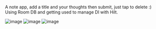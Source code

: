 A note app, add a title and your thoughts then submit, just tap to delete :)
Using Room DB and getting used to manage DI with Hilt.

![image](https://github.com/SergiuDornea/NoteAppJetpackC/assets/88648596/d3add9b2-477e-46af-b949-69596df09053)
![image](https://github.com/SergiuDornea/NoteAppJetpackC/assets/88648596/7330afc1-e5d0-461b-bc83-1c9081c87466)
![image](https://github.com/SergiuDornea/NoteAppJetpackC/assets/88648596/2e4975df-57b7-4a1d-8861-26e413fac15e)

